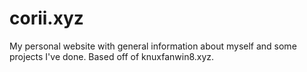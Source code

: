 # corii.xyz
My personal website with general information about myself and some projects I've done. Based off of knuxfanwin8.xyz.

